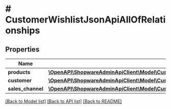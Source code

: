 # # CustomerWishlistJsonApiAllOfRelationships

## Properties

Name | Type | Description | Notes
------------ | ------------- | ------------- | -------------
**products** | [**\OpenAPI\ShopwareAdminApiClient\Model\CustomerWishlistJsonApiAllOfRelationshipsProducts**](CustomerWishlistJsonApiAllOfRelationshipsProducts.md) |  | [optional]
**customer** | [**\OpenAPI\ShopwareAdminApiClient\Model\CustomerWishlistJsonApiAllOfRelationshipsCustomer**](CustomerWishlistJsonApiAllOfRelationshipsCustomer.md) |  | [optional]
**sales_channel** | [**\OpenAPI\ShopwareAdminApiClient\Model\CustomerWishlistJsonApiAllOfRelationshipsSalesChannel**](CustomerWishlistJsonApiAllOfRelationshipsSalesChannel.md) |  | [optional]

[[Back to Model list]](../../README.md#models) [[Back to API list]](../../README.md#endpoints) [[Back to README]](../../README.md)
